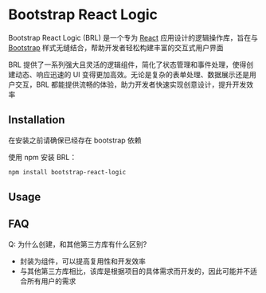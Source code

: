 # Bootstrap React Logic

Bootstrap React Logic (BRL) 是一个专为 [React](https://react.dev) 应用设计的逻辑操作库，旨在与 [Bootstrap](https://getbootstrap.com) 样式无缝结合，帮助开发者轻松构建丰富的交互式用户界面

BRL 提供了一系列强大且灵活的逻辑组件，简化了状态管理和事件处理，使得创建动态、响应迅速的 UI 变得更加高效。无论是复杂的表单处理、数据展示还是用户交互，BRL 都能提供流畅的体验，助力开发者快速实现创意设计，提升开发效率

## Installation

在安装之前请确保已经存在 bootstrap 依赖

使用 npm 安装 BRL：

```bash
npm install bootstrap-react-logic
```

## Usage

## FAQ

Q: 为什么创建，和其他第三方库有什么区别?

- 封装为组件，可以提高复用性和开发效率
- 与其他第三方库相比，该库是根据项目的具体需求而开发的，因此可能并不适合所有用户的需求
